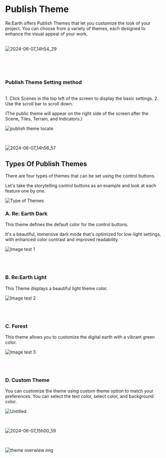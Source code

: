 # Publish Theme


Re:Earth offers Publish Themes that let you customize the look of your project. You can choose from a variety of themes, each designed to enhance the visual appeal of your work.
<br>
<br>

![2024-06-07_14h54_29](https://github.com/CS-eukarya/User-Manual-English-/assets/154571156/8dfb65cf-ff9f-4f8b-8337-a06e548bb33c)

<br>
<br>
<br>

### Publish Theme Setting method
<br>
1. Click Scenes in the top left of the screen to display the basic settings.
2. Use the scroll bar to scroll down.

(The public theme will appear on the right side of the screen after the Scene, Tiles, Terrain, and Indicators.)

![publish theme locate](https://github.com/CS-eukarya/User-Manual-English-/assets/154571156/999cfc7c-e250-4ebb-8394-130fa880d597)

<br>

![2024-06-07_14h56_57](https://github.com/CS-eukarya/User-Manual-English-/assets/154571156/a0cfdb15-5550-43b5-8006-0cb2069d390d)


## Types Of Publish Themes

There are four types of themes that can be set using the control buttons.

Let's take the storytelling control buttons as an example and look at each feature one by one.

![Type of Themes](https://github.com/CS-eukarya/User-Manual-English-/assets/154571156/a95f91b6-9440-4cd4-9ed1-c5d1b2d8e989)

### A. Re: Earth Dark

   This theme defines the default color for the control buttons.

   It's a beautiful, immersive dark mode that's optimized for low-light settings, with 
enhanced color contrast and improved readability. 

  ![Image test 1](https://github.com/CS-eukarya/User-Manual-English-/assets/154571156/066e052b-d58c-4f9c-a10c-5e35f79c2cd1)


<br>
<br>

### B. Re:Earth Light 

This Theme displays a beautiful light theme color.

![Image test 2](https://github.com/CS-eukarya/User-Manual-English-/assets/154571156/a0e71abe-880e-431a-aa34-0ace24a967ad)

<br>
<br>

### C. Forest

This theme allows you to customize the digital earth with a vibrant green color. 

![Image test 3](https://github.com/CS-eukarya/User-Manual-English-/assets/154571156/c509271d-0d0d-4d17-896d-a96cb895373a)

<br>
<br>

### D. Custom Theme
You can customize the theme using custom theme option to match your preferences. You can select the text color, select color, and background color. 

![Untitled](Publish%20Theme%2038b039be6d104dabbcd885d5e72eadb8/Untitled%202.png)

<br>

![2024-06-07_15h00_59](https://github.com/CS-eukarya/User-Manual-English-/assets/154571156/30574456-b73b-40b9-bd40-b1c4e647a544)


<br>

![theme overwiew img](https://github.com/CS-eukarya/User-Manual-English-/assets/154571156/d02681ff-b62b-4804-8da9-a6cc392f2df7)


